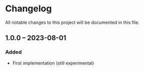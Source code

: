 # Changelog

All notable changes to this project will be documented in this file.

## 1.0.0 – 2023-08-01
### Added
- First implementation (still experimental)